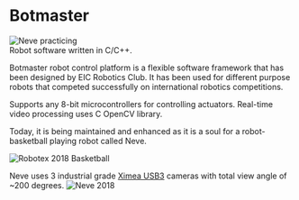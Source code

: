 # Botmaster
![Neve practicing](https://user-images.githubusercontent.com/10528501/49433530-f7501b00-f7ba-11e8-9a48-03ea2723f696.gif)\
Robot software written in C/C++.

Botmaster robot control platform is a flexible software framework that has been designed by EIC Robotics Club. 
It has been used for different purpose robots that competed successfully on international robotics competitions. 

Supports any 8-bit microcontrollers for controlling actuators.
Real-time video processing uses C OpenCV library.

Today, it is being maintained and enhanced as it is a soul for a robot-basketball playing robot called Neve. 

![Robotex 2018 Basketball](https://user-images.githubusercontent.com/10528501/49365021-5431cf80-f6ee-11e8-9241-949e8ca401bb.JPG)

Neve uses 3 industrial grade [Ximea USB3](https://www.ximea.com/usb3-vision-camera) cameras with total view angle of ~200 degrees.
![Neve 2018](https://user-images.githubusercontent.com/10528501/49365029-5a27b080-f6ee-11e8-9a5d-d92f9edf32f7.JPG)
